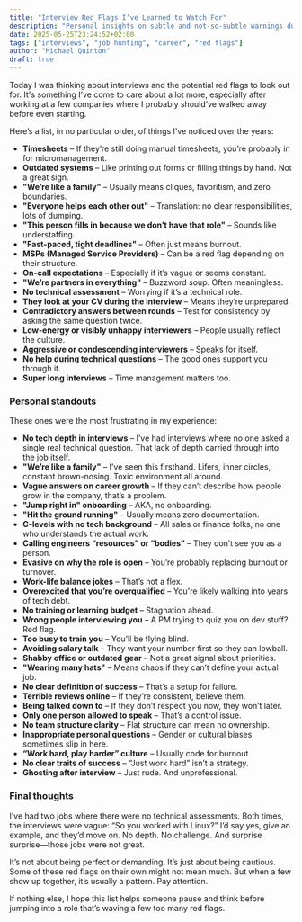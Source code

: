 ```yaml
---
title: "Interview Red Flags I’ve Learned to Watch For"
description: "Personal insights on subtle and not-so-subtle warnings during interviews, based on real experiences."
date: 2025-05-25T23:24:52+02:00
tags: ["interviews", "job hunting", "career", "red flags"]
author: "Michael Quinton"
draft: true
---
```


Today I was thinking about interviews and the potential red flags to look out for. It's something I’ve come to care about a lot more, especially after working at a few companies where I probably should’ve walked away before even starting.

Here’s a list, in no particular order, of things I’ve noticed over the years:

- **Timesheets** – If they’re still doing manual timesheets, you’re probably in for micromanagement.
- **Outdated systems** – Like printing out forms or filling things by hand. Not a great sign.
- **"We’re like a family"** – Usually means cliques, favoritism, and zero boundaries.
- **"Everyone helps each other out"** – Translation: no clear responsibilities, lots of dumping.
- **"This person fills in because we don’t have that role"** – Sounds like understaffing.
- **"Fast-paced, tight deadlines"** – Often just means burnout.
- **MSPs (Managed Service Providers)** – Can be a red flag depending on their structure.
- **On-call expectations** – Especially if it’s vague or seems constant.
- **"We’re partners in everything"** – Buzzword soup. Often meaningless.
- **No technical assessment** – Worrying if it’s a technical role.
- **They look at your CV during the interview** – Means they’re unprepared.
- **Contradictory answers between rounds** – Test for consistency by asking the same question twice.
- **Low-energy or visibly unhappy interviewers** – People usually reflect the culture.
- **Aggressive or condescending interviewers** – Speaks for itself.
- **No help during technical questions** – The good ones support you through it.
- **Super long interviews** – Time management matters too.

### Personal standouts

These ones were the most frustrating in my experience:

- **No tech depth in interviews** – I’ve had interviews where no one asked a single real technical question. That lack of depth carried through into the job itself.
- **"We’re like a family"** – I’ve seen this firsthand. Lifers, inner circles, constant brown-nosing. Toxic environment all around.
- **Vague answers on career growth** – If they can’t describe how people grow in the company, that’s a problem.
- **"Jump right in" onboarding** – AKA, no onboarding.
- **"Hit the ground running"** – Usually means zero documentation.
- **C-levels with no tech background** – All sales or finance folks, no one who understands the actual work.
- **Calling engineers “resources” or “bodies”** – They don’t see you as a person.
- **Evasive on why the role is open** – You’re probably replacing burnout or turnover.
- **Work-life balance jokes** – That’s not a flex.
- **Overexcited that you’re overqualified** – You're likely walking into years of tech debt.
- **No training or learning budget** – Stagnation ahead.
- **Wrong people interviewing you** – A PM trying to quiz you on dev stuff? Red flag.
- **Too busy to train you** – You’ll be flying blind.
- **Avoiding salary talk** – They want your number first so they can lowball.
- **Shabby office or outdated gear** – Not a great signal about priorities.
- **"Wearing many hats"** – Means chaos if they can’t define your actual job.
- **No clear definition of success** – That’s a setup for failure.
- **Terrible reviews online** – If they’re consistent, believe them.
- **Being talked down to** – If they don’t respect you now, they won’t later.
- **Only one person allowed to speak** – That’s a control issue.
- **No team structure clarity** – Flat structure can mean no ownership.
- **Inappropriate personal questions** – Gender or cultural biases sometimes slip in here.
- **“Work hard, play harder” culture** – Usually code for burnout.
- **No clear traits of success** – “Just work hard” isn’t a strategy.
- **Ghosting after interview** – Just rude. And unprofessional.

### Final thoughts

I’ve had two jobs where there were no technical assessments. Both times, the interviews were vague: “So you worked with Linux?” I’d say yes, give an example, and they’d move on. No depth. No challenge. And surprise surprise—those jobs were not great.

It’s not about being perfect or demanding. It’s just about being cautious. Some of these red flags on their own might not mean much. But when a few show up together, it’s usually a pattern. Pay attention.

If nothing else, I hope this list helps someone pause and think before jumping into a role that’s waving a few too many red flags.
